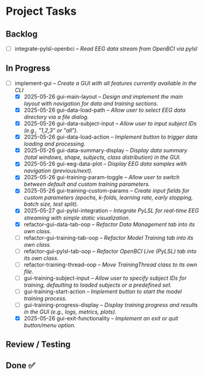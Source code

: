 # Project Tasks

## Backlog
- [ ] integrate-pylsl-openbci – _Read EEG data stream from OpenBCI via pylsl_

## In Progress
- [ ] implement-gui – _Create a GUI with all features currently available in the CLI_
  - [x] 2025-05-26 gui-main-layout – _Design and implement the main layout with navigation for data and training sections._
  - [x] 2025-05-26 gui-data-load-path – _Allow user to select EEG data directory via a file dialog._
  - [x] 2025-05-26 gui-data-subject-input – _Allow user to input subject IDs (e.g., "1,2,3" or "all")._
  - [x] 2025-05-26 gui-data-load-action – _Implement button to trigger data loading and processing._
  - [x] 2025-05-26 gui-data-summary-display – _Display data summary (total windows, shape, subjects, class distribution) in the GUI._
  - [x] 2025-05-26 gui-eeg-data-plot – _Display EEG data samples with navigation (previous/next)._
  - [x] 2025-05-26 gui-training-param-toggle – _Allow user to switch between default and custom training parameters._
  - [x] 2025-05-26 gui-training-custom-params – _Create input fields for custom parameters (epochs, k-folds, learning rate, early stopping, batch size, test split)._
  - [x] 2025-05-27 gui-pylsl-integration – _Integrate PyLSL for real-time EEG streaming with simple static visualization._
  - [x] refactor-gui-data-tab-oop – _Refactor Data Management tab into its own class._
  - [ ] refactor-gui-training-tab-oop – _Refactor Model Training tab into its own class._
  - [ ] refactor-gui-pylsl-tab-oop – _Refactor OpenBCI Live (PyLSL) tab into its own class._
  - [ ] refactor-training-thread-oop – _Move TrainingThread class to its own file._
  - [ ] gui-training-subject-input – _Allow user to specify subject IDs for training, defaulting to loaded subjects or a predefined set._
  - [ ] gui-training-start-action – _Implement button to start the model training process._
  - [ ] gui-training-progress-display – _Display training progress and results in the GUI (e.g., logs, metrics, plots)._
  - [x] 2025-05-26 gui-exit-functionality – _Implement an exit or quit button/menu option._

## Review / Testing

## Done ✅
